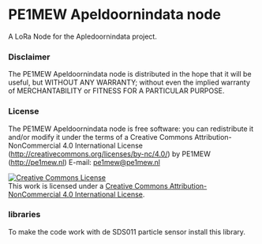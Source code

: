 # PE1MEW Apeldoornindata node
A LoRa Node for the Apledoornindata project.

### Disclaimer
The PE1MEW Apeldoornindata node is distributed in the hope that 
it will be useful, but WITHOUT ANY WARRANTY; without even the 
implied warranty of MERCHANTABILITY or FITNESS FOR A PARTICULAR 
PURPOSE.
  
### License
The PE1MEW Apeldoornindata node is free software: 
you can redistribute it and/or modify it under the terms of a Creative Commons Attribution-NonCommercial 4.0 International License (http://creativecommons.org/licenses/by-nc/4.0/) by PE1MEW (http://pe1mew.nl) E-mail: pe1mew@pe1mew.nl

<a rel="license" href="http://creativecommons.org/licenses/by-nc/4.0/"><img alt="Creative Commons License" style="border-width:0" src="https://i.creativecommons.org/l/by-nc/4.0/88x31.png" /></a><br />This work is licensed under a <a rel="license" href="http://creativecommons.org/licenses/by-nc/4.0/">Creative Commons Attribution-NonCommercial 4.0 International License</a>.

### libraries
To make the code work with de SDS011 particle sensor install this library.
